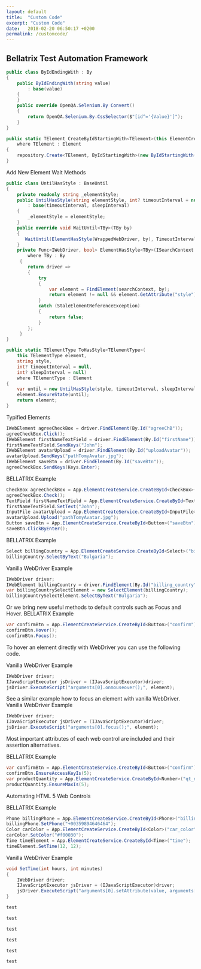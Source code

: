 ```yaml
---
layout: default
title:  "Custom Code"
excerpt: "Custom Code"
date:   2018-02-20 06:50:17 +0200
permalink: /customcode/
---
```

Bellatrix Test Automation Framework 
---------------------------------------------------------

```csharp
public class ByIdEndingWith : By
{
    public ByIdEndingWith(string value)
        : base(value)
    {
    }
    public override OpenQA.Selenium.By Convert() 
    {
        return OpenQA.Selenium.By.CssSelector($"[id^='{Value}']");
    }
}
```

```csharp
public static TElement CreateByIdStartingWith<TElement>(this ElementCreateService repository, string idStarting)
    where TElement : Element
{
    repository.Create<TElement, ByIdStartingWith>(new ByIdStartingWith(idStarting));
}
```


Add New Element Wait Methods

```csharp
public class UntilHasStyle : BaseUntil
{
    private readonly string _elementStyle;
    public UntilHasStyle(string elementStyle, int? timeoutInterval = null, int? sleepInterval = null)
        : base(timeoutInterval, sleepInterval)
    {
        _elementStyle = elementStyle;
    }
    public override void WaitUntil<TBy>(TBy by)
    {
       WaitUntil(ElementHasStyle(WrappedWebDriver, by), TimeoutInterval, SleepInterval);
    }
    private Func<IWebDriver, bool> ElementHasStyle<TBy>(ISearchContext searchContext, TBy by)
        where TBy : By
     {
        return driver =>
        {
            try
            {
                var element = FindElement(searchContext, by);
                return element != null && element.GetAttribute("style").Equals(_elementStyle);
            }
            catch (StaleElementReferenceException)
            {
                return false;
            }
        };
     }    
}
```

```csharp
public static TElementType ToHasStyle<TElementType>(
    this TElementType element,
    string style, 
    int? timeoutInterval = null,
    int? sleepInterval = null)
    where TElementType : Element
{
    var until = new UntilHasStyle(style, timeoutInterval, sleepInterval);
    element.EnsureState(until);
    return element;
}
```

Typified Elements
```csharp
IWebElement agreeCheckBox = driver.FindElement(By.Id("agreeChB"));
agreeCheckBox.Click();
IWebElement firstNameTextField = driver.FindElement(By.Id("firstName"));
firstNameTextField.SendKeys("John");
IWebElement avatarUpload = driver.FindElement(By.Id("uploadAvatar"));
avatarUpload.SendKeys("pathTomyAvatar.jpg");
IWebElement saveBtn = driver.FindElement(By.Id("saveBtn"));
agreeCheckBox.SendKeys(Keys.Enter);
```

BELLATRIX Example
```csharp
CheckBox agreeCheckBox = App.ElementCreateService.CreateById<CheckBox>("agreeChB");
agreeCheckBox.Check();
TextField firstNameTextField = App.ElementCreateService.CreateById<TextField>("firstName");
firstNameTextField.SetText("John");
InputFile avatarUpload = App.ElementCreateService.CreateById<InputFile>("uploadAvatar");
avatarUpload.Upload("pathTomyAvatar.jpg");
Button saveBtn = App.ElementCreateService.CreateById<Button>("saveBtn");
saveBtn.ClickByEnter();
```


BELLATRIX Example
```csharp
Select billingCountry = App.ElementCreateService.CreateById<Select>("billing_country");
billingCountry.SelectByText("Bulgaria");
```

Vanilla WebDriver Example

```csharp
IWebDriver driver;
IWebElement billingCountry = driver.FindElement(By.Id("billing_country"));
var billingCountrySelectElement = new SelectElement(billingCountry);
billingCountrySelectElement.SelectByText("Bulgaria");
```

Or we bring new useful methods to default controls such as Focus and Hover.
BELLATRIX Example


```csharp
var confirmBtn = App.ElementCreateService.CreateById<Button>("confirm");
confirmBtn.Hover();
confirmBtn.Focus();
```

To hover an element directly with WebDriver you can use the following code.

Vanilla WebDriver Example

```csharp
IWebDriver driver;
IJavaScriptExecutor jsDriver = (IJavaScriptExecutor)driver;
jsDriver.ExecuteScript("arguments[0].onmouseover();", element);
```

See a similar example how to focus an element with vanilla WebDriver.
Vanilla WebDriver Example
```csharp
IWebDriver driver;
IJavaScriptExecutor jsDriver = (IJavaScriptExecutor)driver;
jsDriver.ExecuteScript("arguments[0].focus();", element);
```

Most important attributes of each web control are included and their assertion alternatives.

BELLATRIX Example

```csharp
var confirmBtn = App.ElementCreateService.CreateById<Button>("confirm");
confirmBtn.EnsureAccessKeyIs(5);
var productQuantity = App.ElementCreateService.CreateById<Number>("qt_number");
productQuantity.EnsureMaxIs(5);
```

Automating HTML 5 Web Controls

BELLATRIX Example


```csharp
Phone billingPhone = App.ElementCreateService.CreateById<Phone>("billing_phone");
billingPhone.SetPhone("+00359894646464");
Color carColor = App.ElementCreateService.CreateById<Color>("car_color");
carColor.SetColor("#f00030");
Time timeElement = App.ElementCreateService.CreateById<Time>("time");
timeElement.SetTime(12, 12);
```

Vanilla WebDriver Example
```csharp
void SetTime(int hours, int minutes)
{
    IWebDriver driver;
    IJavaScriptExecutor jsDriver = (IJavaScriptExecutor)driver;
    jsDriver.ExecuteScript("arguments[0].setAttribute(value, arguments[1]);", element, $"{hours}:{minutes}:00");
}
```


```csharp
test
```



```csharp
test
```


```csharp
test
```



```csharp
test
```



```csharp
test
```



```csharp
test
```

